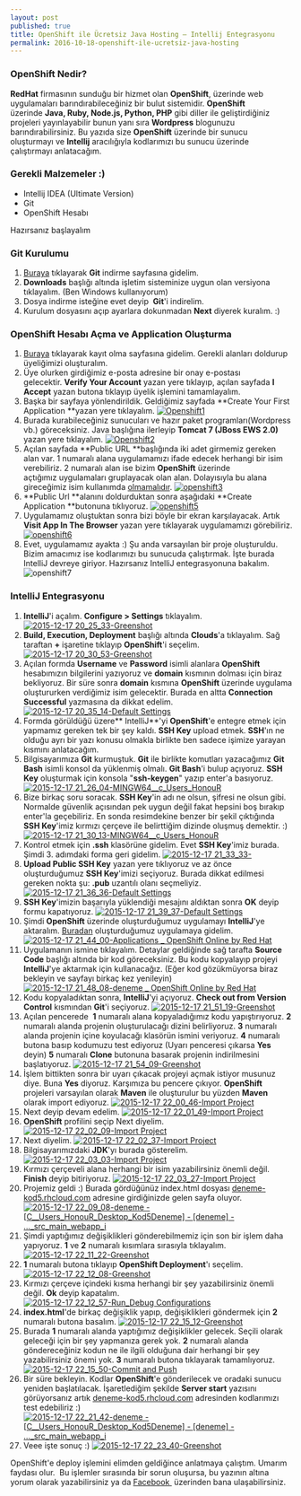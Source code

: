 ```yaml
---
layout: post
published: true
title: OpenShift ile Ücretsiz Java Hosting – Intellij Entegrasyonu
permalink: 2016-10-18-openshift-ile-ucretsiz-java-hosting
---
```

### OpenShift Nedir?

**RedHat** firmasının sunduğu bir hizmet olan **OpenShift**, üzerinde web uygulamaları barındırabileceğiniz bir bulut sistemidir. **OpenShift** üzerinde **Java, Ruby, Node.js, Python, PHP** gibi diller ile geliştirdiğiniz projeleri yayınlayabilir bunun yanı sıra **Wordpress** blogunuzu barındırabilirsiniz. Bu yazıda size **OpenShift** üzerinde bir sunucu oluşturmayı ve **Intellij** aracılığıyla kodlarımızı bu sunucu üzerinde çalıştırmayı anlatacağım.

### Gerekli Malzemeler :)

*   Intellij IDEA (Ultimate Version)
*   Git
*   OpenShift Hesabı

Hazırsanız başlayalım

### Git Kurulumu

1.  [Buraya](https://git-scm.com/downloads) tıklayarak **Git** indirme sayfasına gidelim.
2.  **Downloads** başlığı altında işletim sisteminize uygun olan versiyona tıklayalım. (Ben Windows kullanıyorum)
3.  Dosya indirme isteğine evet deyip  **Git**'i indirelim.
4.  Kurulum dosyasını açıp ayarlara dokunmadan **Next** diyerek kuralım. :)

### **OpenShift Hesabı Açma ve Application Oluşturma**

1.  [Buraya](https://openshift.redhat.com/app/account/new?then=%2Fapp%2Fconsole) tıklayarak kayıt olma sayfasına gidelim. Gerekli alanları doldurup üyeliğimizi oluşturalım.
2.  Üye olurken girdiğimiz e-posta adresine bir onay e-postası gelecektir. **Verify Your Account** yazan yere tıklayıp, açılan sayfada **I Accept** yazan butona tıklayıp üyelik işlemini tamamlayalım.
3.  Başka bir sayfaya yönlendirildik. Geldiğimiz sayfada **Create Your First Application **yazan yere tıklayalım. [![Openshift1](http://kod5.org/wp-content/uploads/2015-12-17-18_36_05-Welcome-to-OpenShift-_-OpenShift-Online-by-Red-Hat.png)](http://kod5.org/wp-content/uploads/2015-12-17-18_36_05-Welcome-to-OpenShift-_-OpenShift-Online-by-Red-Hat.png)
4.  Burada kurabileceğiniz sunucuları ve hazır paket programları(Wordpress vb.) göreceksiniz. Java başlığına ilerleyip **Tomcat 7 (JBoss EWS 2.0)** yazan yere tıklayalım. [![Openshift2](http://kod5.org/wp-content/uploads/2015-12-17-18_36_51-Create-a-New-Application-_-OpenShift-Online-by-Red-Hat.png)](http://kod5.org/wp-content/uploads/2015-12-17-18_36_51-Create-a-New-Application-_-OpenShift-Online-by-Red-Hat.png)
5.  Açılan sayfada **Public URL **başlığında iki adet girmemiz gereken alan var. 1 numaralı alana uygulamamızı ifade edecek herhangi bir isim verebiliriz. 2 numaralı alan ise bizim **OpenShift** üzerinde açtığımız uygulamaları gruplayacak olan alan. Dolayısıyla bu alana gireceğimiz isim kullanımda <span style="text-decoration: underline;">olmamalıdır</span>. [![openshift3](http://kod5.org/wp-content/uploads/2015-12-17-18_46_58-Create-a-New-Application-_-OpenShift-Onli1ne-by-Red-Hat.png)](http://kod5.org/wp-content/uploads/2015-12-17-18_46_58-Create-a-New-Application-_-OpenShift-Onli1ne-by-Red-Hat.png)
6.  **Public Url **alanını doldurduktan sonra aşağıdaki **Create Application **butonuna tıklıyoruz. [![openshift5](http://kod5.org/wp-content/uploads/2015-12-17-19_04_01-Create-a-New-Application-_-OpenShift-Online-by-Red-Hat1.png)](http://kod5.org/wp-content/uploads/2015-12-17-19_04_01-Create-a-New-Application-_-OpenShift-Online-by-Red-Hat1.png)
7.  Uygulamamız oluştuktan sonra bizi böyle bir ekran karşılayacak. Artık **Visit App In The Browser** yazan yere tıklayarak uygulamamızı görebiliriz. [![openshift6](http://kod5.org/wp-content/uploads/2015-12-17-20_08_27-Next-Steps-_-OpenShift-Online-by-Red-Hat.png)](http://kod5.org/wp-content/uploads/2015-12-17-20_08_27-Next-Steps-_-OpenShift-Online-by-Red-Hat.png)
8.  Evet, uygulamamız ayakta :) Şu anda varsayılan bir proje oluşturuldu. Bizim amacımız ise kodlarımızı bu sunucuda çalıştırmak. İşte burada IntelliJ devreye giriyor. Hazırsanız IntelliJ entegrasyonuna bakalım. ![openshift7](http://kod5.org/wp-content/uploads/2015-12-17-20_12_22-Welcome-to-OpenShift.png)

### IntelliJ Entegrasyonu

1.  **IntelliJ**'i açalım. **Configure > Settings** tıklayalım. [![2015-12-17 20_25_33-Greenshot](http://kod5.org/wp-content/uploads/2015-12-17-20_25_33-Greenshot.png)](http://kod5.org/wp-content/uploads/2015-12-17-20_25_33-Greenshot.png)
2.  **Build, Execution, Deployment** başlığı altında **Clouds**'a tıklayalım. Sağ taraftan **+** işaretine tıklayıp **OpenShift**'i seçelim. [![2015-12-17 20_30_53-Greenshot](http://kod5.org/wp-content/uploads/2015-12-17-20_30_53-Greenshot.png)](http://kod5.org/wp-content/uploads/2015-12-17-20_30_53-Greenshot.png)
3.  Açılan formda **Username** ve **Password** isimli alanlara **OpenShift** hesabımızın bilgilerini yazıyoruz ve **domain** kısmının dolması için biraz bekliyoruz. Bir süre sonra **domain** kısmına **OpenShift** üzerinde uygulama oluştururken verdiğimiz isim gelecektir. Burada en altta **Connection Successful** yazmasına da dikkat edelim. [![2015-12-17 20_35_14-Default Settings](http://kod5.org/wp-content/uploads/2015-12-17-20_35_14-Default-Settings.png)](http://kod5.org/wp-content/uploads/2015-12-17-20_35_14-Default-Settings.png)
4.  Formda görüldüğü üzere** IntelliJ**'yi **OpenShift**'e entegre etmek için yapmamız gereken tek bir şey kaldı. **SSH Key** upload etmek. **SSH**'ın ne olduğu ayrı bir yazı konusu olmakla birlikte ben sadece işimize yarayan kısmını anlatacağım.
5.  Bilgisayarımıza **Git** kurmuştuk. **Git** ile birlikte komutları yazacağımız **Git Bash** isimli konsol da yüklenmiş olmalı. **Git Bash**'i bulup açıyoruz. **SSH Key** oluşturmak için konsola "**ssh-keygen**" yazıp enter'a basıyoruz. [![2015-12-17 21_26_04-MINGW64__c_Users_HonouR](http://kod5.org/wp-content/uploads/2015-12-17-21_26_04-MINGW64__c_Users_HonouR.png)](http://kod5.org/wp-content/uploads/2015-12-17-21_26_04-MINGW64__c_Users_HonouR.png)
6.  Bize birkaç soru soracak. **SSH Key**'in adı ne olsun, şifresi ne olsun gibi. Normalde güvenlik açısından pek uygun değil fakat hepsini boş bırakıp enter'la geçebiliriz. En sonda resimdekine benzer bir şekil çıktığında **SSH Key**'imiz kırmızı çerçeve ile belirttiğim dizinde oluşmuş demektir. :) [![2015-12-17 21_30_13-MINGW64__c_Users_HonouR](http://kod5.org/wp-content/uploads/2015-12-17-21_30_13-MINGW64__c_Users_HonouR.png)](http://kod5.org/wp-content/uploads/2015-12-17-21_30_13-MINGW64__c_Users_HonouR.png)
7.  Kontrol etmek için **.ssh** klasörüne gidelim. Evet **SSH Key**'imiz burada. Şimdi 3\. adımdaki forma geri gidelim. [![2015-12-17 21_33_33-](http://kod5.org/wp-content/uploads/2015-12-17-21_33_33-.png)](http://kod5.org/wp-content/uploads/2015-12-17-21_33_33-.png)
8.  **Upload Public SSH Key** yazan yere tıklıyoruz ve az önce oluşturduğumuz **SSH Key**'imizi seçiyoruz. Burada dikkat edilmesi gereken nokta şu: **.pub** uzantılı olanı seçmeliyiz. [![2015-12-17 21_36_36-Default Settings](http://kod5.org/wp-content/uploads/2015-12-17-21_36_36-Default-Settings.png)](http://kod5.org/wp-content/uploads/2015-12-17-21_36_36-Default-Settings.png)
9.  **SSH Key**'imizin başarıyla yüklendiği mesajını aldıktan sonra **OK** deyip formu kapatıyoruz. [![2015-12-17 21_39_37-Default Settings](http://kod5.org/wp-content/uploads/2015-12-17-21_39_37-Default-Settings.png)](http://kod5.org/wp-content/uploads/2015-12-17-21_39_37-Default-Settings.png)
10.  Şimdi **OpenShift** üzerinde oluşturduğumuz uygulamayı **IntelliJ**'ye aktaralım. [Buradan](https://openshift.redhat.com/app/console/applications) oluşturduğumuz uygulamaya gidelim. [![2015-12-17 21_44_00-Applications _ OpenShift Online by Red Hat](http://kod5.org/wp-content/uploads/2015-12-17-21_44_00-Applications-_-OpenShift-Online-by-Red-Hat.png)](http://kod5.org/wp-content/uploads/2015-12-17-21_44_00-Applications-_-OpenShift-Online-by-Red-Hat.png)
11.  Uygulamanın ismine tıklayalım. Detaylar geldiğinde sağ tarafta **Source Code** başlığı altında bir kod göreceksiniz. Bu kodu kopyalayıp projeyi **IntelliJ**'ye aktarmak için kullanacağız. (Eğer kod gözükmüyorsa biraz bekleyin ve sayfayı birkaç kez yenileyin) [![2015-12-17 21_48_08-deneme _ OpenShift Online by Red Hat](http://kod5.org/wp-content/uploads/2015-12-17-21_48_08-deneme-_-OpenShift-Online-by-Red-Hat.png)](http://kod5.org/wp-content/uploads/2015-12-17-21_48_08-deneme-_-OpenShift-Online-by-Red-Hat.png)
12.  Kodu kopyaladıktan sonra, **IntelliJ**'yi açıyoruz. **Check out from Version Control** kısmından **Git**'i seçiyoruz. [![2015-12-17 21_51_19-Greenshot](http://kod5.org/wp-content/uploads/2015-12-17-21_51_19-Greenshot.png)](http://kod5.org/wp-content/uploads/2015-12-17-21_51_19-Greenshot.png)
13.  Açılan pencerede  **1** numaralı alana kopyaladığımız kodu yapıştırıyoruz. **2** numaralı alanda projenin oluşturulacağı dizini belirliyoruz. **3** numaralı alanda projenin içine koyulacağı klasörün ismini veriyoruz. **4** numaralı butona basıp kodumuzu test ediyoruz (Uyarı penceresi çıkarsa **Yes** deyin) **5** numaralı **Clone** butonuna basarak projenin indirilmesini başlatıyoruz. [![2015-12-17 21_54_09-Greenshot](http://kod5.org/wp-content/uploads/2015-12-17-21_54_09-Greenshot.png)](http://kod5.org/wp-content/uploads/2015-12-17-21_54_09-Greenshot.png)
14.  İşlem bittikten sonra bir uyarı çıkacak projeyi açmak istiyor musunuz diye. Buna **Yes** diyoruz. Karşımıza bu pencere çıkıyor. **OpenShift** projeleri varsayılan olarak **Maven** ile oluşturulur bu yüzden **Maven** olarak import ediyoruz. [![2015-12-17 22_00_46-Import Project](http://kod5.org/wp-content/uploads/2015-12-17-22_00_46-Import-Project.png)](http://kod5.org/wp-content/uploads/2015-12-17-22_00_46-Import-Project.png)
15.  Next deyip devam edelim. [![2015-12-17 22_01_49-Import Project](http://kod5.org/wp-content/uploads/2015-12-17-22_01_49-Import-Project.png)](http://kod5.org/wp-content/uploads/2015-12-17-22_01_49-Import-Project.png)
16.  **OpenShift** profilini seçip Next diyelim. [![2015-12-17 22_02_09-Import Project](http://kod5.org/wp-content/uploads/2015-12-17-22_02_09-Import-Project.png)](http://kod5.org/wp-content/uploads/2015-12-17-22_02_09-Import-Project.png)
17.  Next diyelim. [![2015-12-17 22_02_37-Import Project](http://kod5.org/wp-content/uploads/2015-12-17-22_02_37-Import-Project.png)](http://kod5.org/wp-content/uploads/2015-12-17-22_02_37-Import-Project.png)
18.  Bilgisayarımızdaki **JDK**'yı burada gösterelim. [![2015-12-17 22_03_03-Import Project](http://kod5.org/wp-content/uploads/2015-12-17-22_03_03-Import-Project.png)](http://kod5.org/wp-content/uploads/2015-12-17-22_03_03-Import-Project.png)
19.  Kırmızı çerçeveli alana herhangi bir isim yazabilirsiniz önemli değil. **Finish** deyip bitiriyoruz. [![2015-12-17 22_03_27-Import Project](http://kod5.org/wp-content/uploads/2015-12-17-22_03_27-Import-Project.png)](http://kod5.org/wp-content/uploads/2015-12-17-22_03_27-Import-Project.png)
20.  Projemiz geldi :) Burada gördüğünüz index.html dosyası [deneme-kod5.rhcloud.com](http://deneme-kod5.rhcloud.com/) adresine girdiğinizde gelen sayfa oluyor. [![2015-12-17 22_09_08-deneme - [C__Users_HonouR_Desktop_Kod5Deneme] - [deneme] - ..._src_main_webapp_i](http://kod5.org/wp-content/uploads/2015-12-17-22_09_08-deneme-C__Users_HonouR_Desktop_Kod5Deneme-deneme-..._src_main_webapp_i.png)](http://kod5.org/wp-content/uploads/2015-12-17-22_09_08-deneme-C__Users_HonouR_Desktop_Kod5Deneme-deneme-..._src_main_webapp_i.png)
21.  Şimdi yaptığımız değişiklikleri gönderebilmemiz için son bir işlem daha yapıyoruz. **1** ve **2** numaralı kısımlara sırasıyla tıklayalım. [![2015-12-17 22_11_22-Greenshot](http://kod5.org/wp-content/uploads/2015-12-17-22_11_22-Greenshot.png)](http://kod5.org/wp-content/uploads/2015-12-17-22_11_22-Greenshot.png)
22.  **1** numaralı butona tıklayıp **OpenShift Deployment**'ı seçelim. [![2015-12-17 22_12_08-Greenshot](http://kod5.org/wp-content/uploads/2015-12-17-22_12_08-Greenshot.png)](http://kod5.org/wp-content/uploads/2015-12-17-22_12_08-Greenshot.png)
23.  Kırmızı çerçeve içindeki kısma herhangi bir şey yazabilirsiniz önemli değil. **Ok** deyip kapatalım. [![2015-12-17 22_12_57-Run_Debug Configurations](http://kod5.org/wp-content/uploads/2015-12-17-22_12_57-Run_Debug-Configurations.png)](http://kod5.org/wp-content/uploads/2015-12-17-22_12_57-Run_Debug-Configurations.png)
24.  **index.html**'de birkaç değişiklik yapıp, değişiklikleri göndermek için **2** numaralı butona basalım. [![2015-12-17 22_15_12-Greenshot](http://kod5.org/wp-content/uploads/2015-12-17-22_15_12-Greenshot.png)](http://kod5.org/wp-content/uploads/2015-12-17-22_15_12-Greenshot.png)
25.  Burada **1** numaralı alanda yaptığımız değişiklikler gelecek. Seçili olarak geleceği için bir şey yapmanıza gerek yok. **2** numaralı alanda göndereceğiniz kodun ne ile ilgili olduğuna dair herhangi bir şey yazabilirsiniz önemi yok. **3** numaralı butona tıklayarak tamamlıyoruz. [![2015-12-17 22_15_50-Commit and Push](http://kod5.org/wp-content/uploads/2015-12-17-22_15_50-Commit-and-Push.png)](http://kod5.org/wp-content/uploads/2015-12-17-22_15_50-Commit-and-Push.png)
26.  Bir süre bekleyin. Kodlar **OpenShift**'e gönderilecek ve oradaki sunucu yeniden başlatılacak. İşaretlediğim şekilde **Server start** yazısını görüyorsanız artık [deneme-kod5.rhcloud.com](http://deneme-kod5.rhcloud.com) adresinden kodlarımızı test edebiliriz :) [![2015-12-17 22_21_42-deneme - [C__Users_HonouR_Desktop_Kod5Deneme] - [deneme] - ..._src_main_webapp_i](http://kod5.org/wp-content/uploads/2015-12-17-22_21_42-deneme-C__Users_HonouR_Desktop_Kod5Deneme-deneme-..._src_main_webapp_i.png)](http://kod5.org/wp-content/uploads/2015-12-17-22_21_42-deneme-C__Users_HonouR_Desktop_Kod5Deneme-deneme-..._src_main_webapp_i.png)
27.  Veee işte sonuç :) [![2015-12-17 22_23_40-Greenshot](http://kod5.org/wp-content/uploads/2015-12-17-22_23_40-Greenshot.png)](http://kod5.org/wp-content/uploads/2015-12-17-22_23_40-Greenshot.png)

OpenShift'e deploy işlemini elimden geldiğince anlatmaya çalıştım. Umarım faydası olur.  Bu işlemler sırasında bir sorun oluşursa, bu yazının altına yorum olarak yazabilirsiniz ya da [Facebook ](https://www.facebook.com/onurozcn) üzerinden bana ulaşabilirsiniz.
